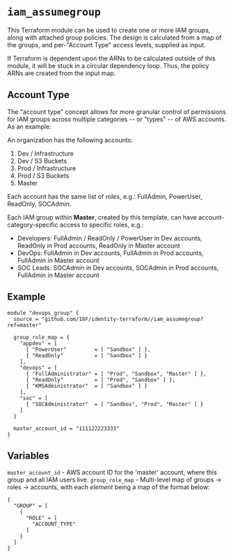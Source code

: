 # `iam_assumegroup`

This Terraform module can be used to create one or more IAM groups, along with attached group policies.
The design is calculated from a map of the groups, and per-"Account Type" access levels, supplied as input.

If Terraform is dependent upon the ARNs to be calculated outside of this module,
it will be stuck in a circular dependency loop.
Thus, the policy ARNs are created from the input map.

## Account Type

The "account type" concept allows for more granular control of permissions for IAM groups
across multiple categories -- or "types" -- of AWS accounts. As an example:

An organization has the following accounts:

1. Dev / Infrastructure
2. Dev / S3 Buckets
3. Prod / Infrastructure
4. Prod / S3 Buckets
5. Master

Each account has the same list of roles, e.g.: FullAdmin, PowerUser, ReadOnly, SOCAdmin.

Each IAM group within **Master**, created by this template,
can have account-category-specific access to specific roles, e.g.:

- Developers: FullAdmin / ReadOnly / PowerUser in Dev accounts, ReadOnly in Prod accounts, ReadOnly in Master account
- DevOps: FullAdmin in Dev accounts, FullAdmin in Prod accounts, FullAdmin in Master account
- SOC Leads: SOCAdmin in Dev accounts, SOCAdmin in Prod accounts, FullAdmin in Master account

## Example

```hcl
module "devops_group" {
  source = "github.com/18F/identity-terraform//iam_assumegroup?ref=master"
  
  group_role_map = {
    "appdev" = [
      { "PowerUser"         = [ "Sandbox" ] },
      { "ReadOnly"          = [ "Sandbox" ] }
    ],
    "devops" = [
      { "FullAdministrator" = [ "Prod", "Sandbox", "Master" ] },
      { "ReadOnly"          = [ "Prod", "Sandbox" ] },
      { "KMSAdministrator"  = [ "Sandbox" ] }
    ],
    "soc" = [
      { "SOCAdministrator"  = [ "Sandbox", "Prod", "Master" ] }
    ]
  }

  master_account_id = "111122223333"
}
```

## Variables

`master_account_id` - AWS account ID for the 'master' account, where this group and all IAM users live.
`group_role_map` - Multi-level map of groups -> roles -> accounts, with each *element* being a map of the format below:

```
{
  "GROUP" = [
    {
      "ROLE" = [
        "ACCOUNT_TYPE"
      ]
    }
  ]
}
```